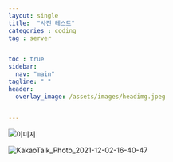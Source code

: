 ```yaml
---
layout: single
title:  "사진 테스트"
categories : coding
tag : server


toc : true
sidebar:
  nav: "main"
tagline: " "
header:
  overlay_image: /assets/images/headimg.jpeg


---
```




![이미지](https://theorydb.github.io/assets/img/think/2019-06-25-think-future-ai-1.png "인공지능")

![KakaoTalk_Photo_2021-12-02-16-40-47](https://user-images.githubusercontent.com/91925895/145516365-6c1a9644-71dc-418d-a520-c51a3278a2c6.jpeg)